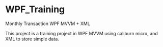 # WPF_Training
Monthly Transaction WPF MVVM + XML

This project is a training project in WPF MVVM using caliburn micro, and XML to store simple data.
